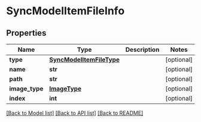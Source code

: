 # SyncModelItemFileInfo

## Properties
Name | Type | Description | Notes
------------ | ------------- | ------------- | -------------
**type** | [**SyncModelItemFileType**](SyncModelItemFileType.md) |  | [optional] 
**name** | **str** |  | [optional] 
**path** | **str** |  | [optional] 
**image_type** | [**ImageType**](ImageType.md) |  | [optional] 
**index** | **int** |  | [optional] 

[[Back to Model list]](../README.md#documentation-for-models) [[Back to API list]](../README.md#documentation-for-api-endpoints) [[Back to README]](../README.md)

